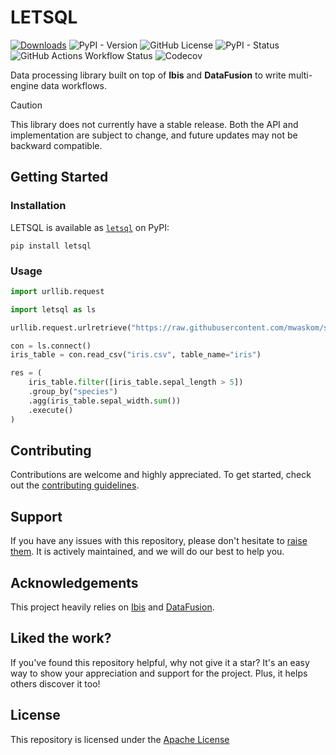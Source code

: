 # LETSQL

[![Downloads](https://static.pepy.tech/badge/letsql)](https://pepy.tech/project/letsql)
![PyPI - Version](https://img.shields.io/pypi/v/letsql)
![GitHub License](https://img.shields.io/github/license/letsql/letsql)
![PyPI - Status](https://img.shields.io/pypi/status/letsql)
![GitHub Actions Workflow Status](https://img.shields.io/github/actions/workflow/status/letsql/letsql/ci-test.yml)
![Codecov](https://img.shields.io/codecov/c/github/letsql/letsql)

Data processing library built on top of **Ibis** and **DataFusion** to write multi-engine data workflows.

> [!CAUTION]
> This library does not currently have a stable release. Both the API and implementation are subject to change, and future updates may not be backward compatible.

## Getting Started

### Installation

LETSQL is available as [`letsql`](https://pypi.org/project/letsql/) on PyPI:

```shell
pip install letsql
```

### Usage

```python
import urllib.request

import letsql as ls

urllib.request.urlretrieve("https://raw.githubusercontent.com/mwaskom/seaborn-data/master/iris.csv", "iris.csv")

con = ls.connect()
iris_table = con.read_csv("iris.csv", table_name="iris")

res = (
    iris_table.filter([iris_table.sepal_length > 5])
    .group_by("species")
    .agg(iris_table.sepal_width.sum())
    .execute()
)
```

## Contributing

Contributions are welcome and highly appreciated. To get started, check out the [contributing guidelines](https://github.com/letsql/letsql/blob/main/CONTRIBUTING.md).

## Support

If you have any issues with this repository, please don't hesitate to [raise them](https://github.com/letsql/letsql/issues/new).
It is actively maintained, and we will do our best to help you.

## Acknowledgements

This project heavily relies on [Ibis](https://github.com/ibis-project/ibis) and [DataFusion](https://github.com/apache/datafusion).   

## Liked the work?

If you've found this repository helpful, why not give it a star? It's an easy way to show your appreciation and support for the project.
Plus, it helps others discover it too!

## License

This repository is licensed under the [Apache License](https://github.com/letsql/letsql/blob/main/LICENSE)
